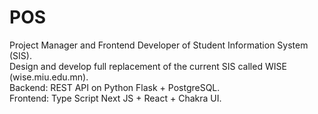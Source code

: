 # POS
Project Manager and Frontend Developer of Student Information System (SIS). <br/>
Design and develop full replacement of the current SIS called WISE (wise.miu.edu.mn). <br/>
Backend: REST API on Python Flask + PostgreSQL. <br/>
Frontend: Type Script Next JS + React + Chakra UI.<br/>
